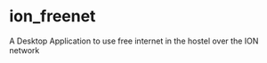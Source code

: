 ion_freenet
===========

A Desktop Application to use free internet in the hostel over the ION network 
